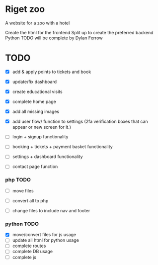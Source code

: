 # Riget zoo 
A website for a zoo with a hotel

Create the html for the frontend 
Split up to create the preferred backend 
Python TODO will be complete by Dylan Ferrow



# TODO
 - [x] add & apply points to tickets and book
 - [x] update/fix dashboard
 - [x] create educational visits 
 - [x] complete home page
 - [x] add all missing images 
 - [x] add user flow/ function to settings (2fa verification boxes that can appear or new screen for it.)
 - [ ] login + signup functionality 
 - [ ] booking + tickets + payment basket functionality
 - [ ] settings + dashboard functionality
 - [ ] contact page function


### php TODO
 - [ ] move files
 - [ ] convert all to php
 - [ ] change files to include nav and footer 


### python TODO 
 - [x] move/convert files for js usage 
 - [ ] update all html for python usage
 - [ ] complete routes 
 - [ ] complete DB usage
 - [ ] complete js
